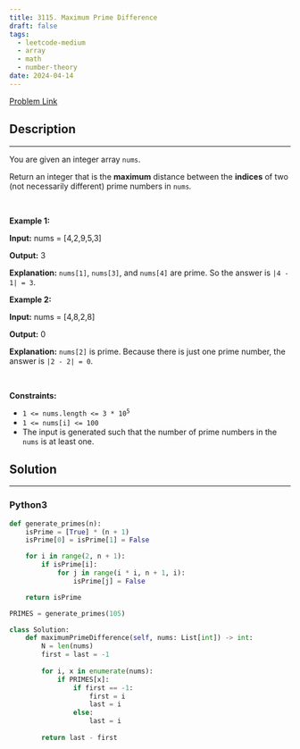 ```yaml
---
title: 3115. Maximum Prime Difference
draft: false
tags: 
  - leetcode-medium
  - array
  - math
  - number-theory
date: 2024-04-14
---
```


[Problem Link](https://leetcode.com/problems/maximum-prime-difference/)

## Description

---
<p>You are given an integer array <code>nums</code>.</p>

<p>Return an integer that is the <strong>maximum</strong> distance between the <strong>indices</strong> of two (not necessarily different) prime numbers in <code>nums</code><em>.</em></p>

<p>&nbsp;</p>
<p><strong class="example">Example 1:</strong></p>

<div class="example-block">
<p><strong>Input:</strong> <span class="example-io">nums = [4,2,9,5,3]</span></p>

<p><strong>Output:</strong> <span class="example-io">3</span></p>

<p><strong>Explanation:</strong> <code>nums[1]</code>, <code>nums[3]</code>, and <code>nums[4]</code> are prime. So the answer is <code>|4 - 1| = 3</code>.</p>
</div>

<p><strong class="example">Example 2:</strong></p>

<div class="example-block">
<p><strong>Input:</strong> <span class="example-io">nums = [4,8,2,8]</span></p>

<p><strong>Output:</strong> <span class="example-io">0</span></p>

<p><strong>Explanation:</strong> <code>nums[2]</code> is prime. Because there is just one prime number, the answer is <code>|2 - 2| = 0</code>.</p>
</div>

<p>&nbsp;</p>
<p><strong>Constraints:</strong></p>

<ul>
	<li><code>1 &lt;= nums.length &lt;= 3 * 10<sup>5</sup></code></li>
	<li><code>1 &lt;= nums[i] &lt;= 100</code></li>
	<li>The input is generated such that the number of prime numbers in the <code>nums</code> is at least one.</li>
</ul>


## Solution

---
### Python3
``` py title='maximum-prime-difference'
def generate_primes(n):
	isPrime = [True] * (n + 1)
	isPrime[0] = isPrime[1] = False

	for i in range(2, n + 1):
		if isPrime[i]:
			for j in range(i * i, n + 1, i):
				isPrime[j] = False

	return isPrime

PRIMES = generate_primes(105)

class Solution:
    def maximumPrimeDifference(self, nums: List[int]) -> int:
        N = len(nums)
        first = last = -1
        
        for i, x in enumerate(nums):
            if PRIMES[x]:
                if first == -1:
                    first = i
                    last = i
                else:
                    last = i
        
        return last - first
```

